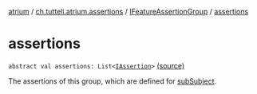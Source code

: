 [atrium](../../index.md) / [ch.tutteli.atrium.assertions](../index.md) / [IFeatureAssertionGroup](index.md) / [assertions](.)

# assertions

`abstract val assertions: List<`[`IAssertion`](../-i-assertion/index.md)`>` [(source)](https://github.com/robstoll/atrium/tree/master/atrium-api/src/main/kotlin/ch/tutteli/atrium/assertions/IFeatureAssertionGroup.kt#L19)

The assertions of this group, which are defined for [subSubject](sub-subject.md).

